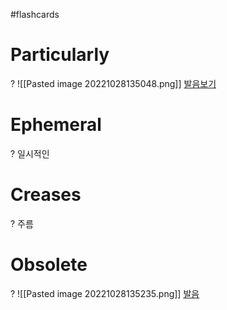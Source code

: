 #flashcards 
# Particularly
?
![[Pasted image 20221028135048.png]]
[발음보기](https://www.google.com/search?newwindow=1&rlz=1C5CHFA_enKR1021KR1021&sxsrf=ALiCzsaNDxWrSPf_IG97-KXuOYaauYfvBw:1666932589294&q=how+to+pronounce+particularly&stick=H4sIAAAAAAAAAOMIfcRoxy3w8sc9YSnTSWtOXmPU5-INKMrPK81LzkwsyczPE5LgYglJLcoVEpDi4-IpSCwqyUwuzUksyqm0YlFiSs3jWcQqm5FfrlCSr1AA1JcP1JiqgKwMALjtrgpjAAAA&pron_lang=en&pron_country=us&sa=X&ved=2ahUKEwjatOXmj4L7AhW6qVYBHSUNALAQ3eEDegQIFRAH&biw=1728&bih=968&dpr=2)
<!--SR:!2022-10-29,1,230-->


# Ephemeral
?
일시적인
<!--SR:!2022-10-29,1,230-->


# Creases
?
주름
<!--SR:!2022-10-29,1,230-->


# Obsolete
?
![[Pasted image 20221028135235.png]]
[발음](https://www.google.com/search?q=how+to+pronounce+Obsolete&newwindow=1&rlz=1C5CHFA_enKR1021KR1021&biw=1728&bih=968&sxsrf=ALiCzsYA9X6oIdBopzP-GG0XvpqRbqF_oQ%3A1666932701964&ei=3V9bY_SyOvi02roP89O_-Ao&ved=0ahUKEwi0lcKckIL7AhV4mlYBHfPpD68Q4dUDCA8&uact=5&oq=how+to+pronounce+Obsolete&gs_lcp=Cgdnd3Mtd2l6EAMyCggAEEcQ1gQQsAMyCggAEEcQ1gQQsAMyCggAEEcQ1gQQsAMyCggAEEcQ1gQQsAMyCggAEEcQ1gQQsAMyCggAEEcQ1gQQsAMyCggAEEcQ1gQQsAMyCggAEEcQ1gQQsAMyCggAEEcQ1gQQsANKBAhNGAFKBAhBGABKBAhGGABQ3QNY3QNgjgVoAnABeACAAQCIAQCSAQCYAQCgAQKgAQHIAQnAAQE&sclient=gws-wiz)
<!--SR:!2022-10-29,1,230-->
